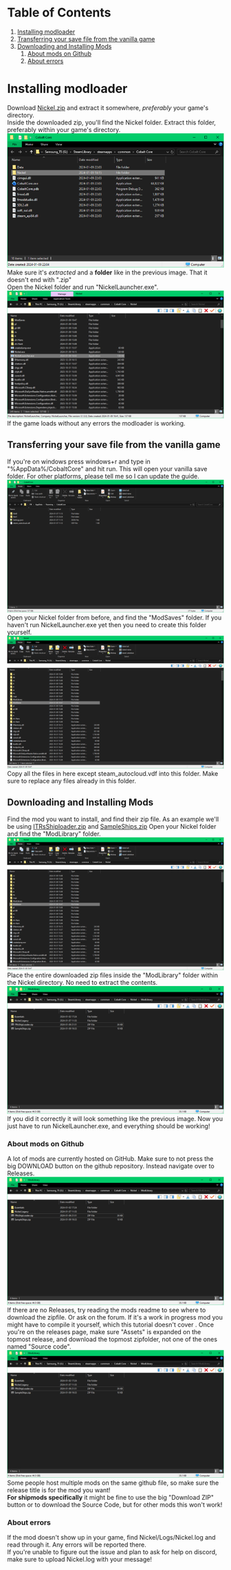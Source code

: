 # Table of Contents
1. [Installing modloader](#installing-modloader)
2. [Transferring your save file from the vanilla game](#transferring-your-save-file-from-the-vanilla-game)
3. [Downloading and Installing Mods](#downloading-and-installing-mods)
    1. [About mods on Github](#about-mods-on-github)
    2. [About errors](#about-errors)

# Installing modloader
Download [Nickel.zip](https://github.com/Shockah/Nickel/releases/download/release%2F0.1.0/Nickel-0.1.0.zip) and extract it somewhere, *preferably* your game's directory.  
Inside the downloaded zip, you'll find the Nickel folder. Extract this folder, preferably within your game's directory.  
![The game's folder open with a folder named "Nickel" highlighted](https://raw.githubusercontent.com/ITR13/CobaltCoreShipLoader/main/.readme/nickel_zip.png)  
Make sure it's *extracted* and a **folder** like in the previous image. That it doesn't end with ".zip"  
Open the Nickel folder and run "NickelLauncher.exe".  
![Folder is sorted with type ascending, NickelLauncher.exe is highlighted](https://raw.githubusercontent.com/ITR13/CobaltCoreShipLoader/main/.readme/nickel_exe.png)  
If the game loads without any errors the modloader is working.  

## Transferring your save file from the vanilla game
If you're on windows press windows+r and type in "%AppData%/CobaltCore" and hit run. This will open your vanilla save folder. For other platforms, please tell me so I can update the guide.  
![Folder with Slot0, Slot1, Settings.json, and steam_autocloud.vdf in it](https://raw.githubusercontent.com/ITR13/CobaltCoreShipLoader/main/.readme/save_folder.png)  
Open your Nickel folder from before, and find the "ModSaves" folder. If you haven't run NickelLauncher.exe yet then you need to create this folder yourself.  
![Folder with ModSaves marked](https://raw.githubusercontent.com/ITR13/CobaltCoreShipLoader/main/.readme/nickel_saves.png)  
Copy all the files in here except steam_autocloud.vdf into this folder. Make sure to replace any files already in this folder.  

## Downloading and Installing Mods
Find the mod you want to install, and find their zip file. As an example we'll be using [ITRsShiploader.zip](https://github.com/ITR13/CobaltCoreShipLoader/releases/download/2.0.0/ITRsShipLoader.zip) and [SampleShips.zip](https://raw.githubusercontent.com/ITR13/CobaltCoreShipLoader/main/SampleShips.zip)
Open your Nickel folder and find the "ModLibrary" folder.
![Folder with ModSaves marked](https://raw.githubusercontent.com/ITR13/CobaltCoreShipLoader/main/.readme/nickel_saves.png)  
Place the entire downloaded zip files inside the "ModLibrary" folder within the Nickel directory. No need to extract the contents.  
![Folder with Essentials, Nickel.Legacy, ITRsShipLoader.zip, and SampleShips.zip in it](https://raw.githubusercontent.com/ITR13/CobaltCoreShipLoader/main/.readme/nickel_mods.png)  
If you did it correctly it will look something like the previous image. Now you just have to run NickelLauncher.exe, and everything should be working!  

### About mods on Github
A lot of mods are currently hosted on GitHub. Make sure to not press the big DOWNLOAD button on the github repository. Instead navigate over to Releases.  
![Download ZIP crossed out and Releases highlighted](https://raw.githubusercontent.com/ITR13/CobaltCoreShipLoader/main/.readme/nickel_mods.png)  
If there are no Releases, try reading the mods readme to see where to download the zipfile. Or ask on the forum. If it's a work in progress mod you might have to compile it yourself, which this tutorial doesn't cover  .
Once you're on the releases page, make sure "Assets" is expanded on the topmost release, and download the topmost zipfolder, not one of the ones named "Source code".
![A foldable titled "Assets" expanded, with "CobaltCoreSeeded.zip" highlighted beneath it](https://raw.githubusercontent.com/ITR13/CobaltCoreShipLoader/main/.readme/nickel_mods.png)  
Some people host multiple mods on the same github file, so make sure the release title is for the mod you want!  
**For shipmods specifically** it might be fine to use the big "Download ZIP" button or to download the Source Code, but for other mods this won't work!  

### About errors
If the mod doesn't show up in your game, find Nickel/Logs/Nickel.log and read through it. Any errors will be reported there.  
If you're unable to figure out the issue and plan to ask for help on discord, make sure to upload Nickel.log with your message!  
